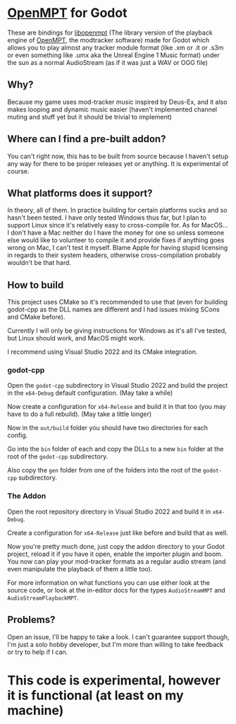 # [OpenMPT](https://openmpt.org) for Godot

These are bindings for [libopenmpt](https://github.com/OpenMPT/openmpt/tree/master/libopenmpt) (The library version of the playback engine of [OpenMPT](https://openmpt.org), the modtracker software) made for Godot which allows you to play almost any tracker module format (like .xm or .it or .s3m or even something like .umx aka the Unreal Engine 1 Music format) under the sun as a normal AudioStream (as if it was just a WAV or OGG file)

## Why?

Because my game uses mod-tracker music inspired by Deus-Ex, and it also makes looping and dynamic music easier (haven't implemented channel muting and stuff yet but it should be trivial to implement)

## Where can I find a pre-built addon?

You can't right now, this has to be built from source because I haven't setup any way for there to be proper releases yet or anything. It is experimental of course.

## What platforms does it support?

In theory, all of them. In practice building for certain platforms sucks and so hasn't been tested. I have only tested Windows thus far, but I plan to support Linux since it's relatively easy to cross-compile for. As for MacOS... I don't have a Mac neither do I have the money for one so unless someone else would like to volunteer to compile it and provide fixes if anything goes wrong on Mac, I can't test it myself. Blame Apple for having stupid licensing in regards to their system headers, otherwise cross-compilation probably wouldn't be that hard.

## How to build

This project uses CMake so it's recommended to use that (even for building godot-cpp as the DLL names are different and I had issues mixing SCons and CMake before).

Currently I will only be giving instructions for Windows as it's all I've tested, but Linux should work, and MacOS might work.

I recommend using Visual Studio 2022 and its CMake integration.

### godot-cpp

Open the `godot-cpp` subdirectory in Visual Studio 2022 and build the project in the `x64-Debug` default configuration. (May take a while)

Now create a configuration for `x64-Release` and build it in that too (you may have to do a full rebuild). (May take a little longer)

Now in the `out/build` folder you should have two directories for each config.

Go into the `bin` folder of each and copy the DLLs to a new `bin` folder at the root of the `godot-cpp` subdirectory.

Also copy the `gen` folder from one of the folders into the root of the `godot-cpp` subdirectory.

### The Addon

Open the root repository directory in Visual Studio 2022 and build it in `x64-Debug`.

Create a configuration for `x64-Release` just like before and build that as well.

Now you're pretty much done, just copy the addon directory to your Godot project, reload it if you have it open, enable the importer plugin and boom.
You now can play your mod-tracker formats as a regular audio stream (and even manipulate the playback of them a little too).

For more information on what functions you can use either look at the source code, or look at the in-editor docs for the types `AudioStreamMPT` and `AudioStreamPlaybackMPT`.

## Problems?

Open an issue, I'll be happy to take a look. I can't guarantee support though, I'm just a solo hobby developer, but I'm more than willing to take feedback or try to help if I can.

# This code is experimental, however it is functional (at least on my machine)
